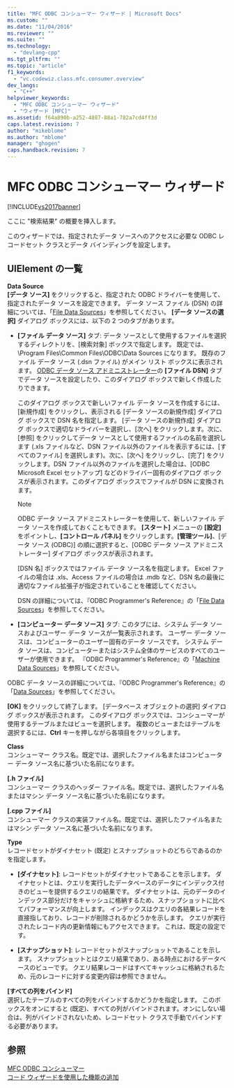 ```yaml
---
title: "MFC ODBC コンシューマー ウィザード | Microsoft Docs"
ms.custom: ""
ms.date: "11/04/2016"
ms.reviewer: ""
ms.suite: ""
ms.technology: 
  - "devlang-cpp"
ms.tgt_pltfrm: ""
ms.topic: "article"
f1_keywords: 
  - "vc.codewiz.class.mfc.consumer.overview"
dev_langs: 
  - "C++"
helpviewer_keywords: 
  - "MFC ODBC コンシューマー ウィザード"
  - "ウィザード [MFC]"
ms.assetid: f64a890b-a252-4887-88a1-782a7cd4ff3d
caps.latest.revision: 7
author: "mikeblome"
ms.author: "mblome"
manager: "ghogen"
caps.handback.revision: 7
---
```

# MFC ODBC コンシューマー ウィザード
[!INCLUDE[vs2017banner](../../assembler/inline/includes/vs2017banner.md)]

ここに "検索結果" の概要を挿入します。  
  
 このウィザードでは、指定されたデータ ソースへのアクセスに必要な ODBC レコードセット クラスとデータ バインディングを設定します。  
  
## UIElement の一覧  
 **Data Source**  
 **\[データ ソース\]** をクリックすると、指定された ODBC ドライバーを使用して、指定されたデータ ソースを設定できます。  データ ソース ファイル \(DSN\) の詳細については、「[File Data Sources](https://msdn.microsoft.com/en-us/library/ms715401.aspx)」を参照してください。  **\[データ ソースの選択\]** ダイアログ ボックスには、以下の 2 つのタブがあります。  
  
-   **\[ファイル データ ソース\]** タブ: データ ソースとして使用するファイルを選択するディレクトリを、\[検索対象\] ボックスで指定します。  既定では、\\Program Files\\Common Files\\ODBC\\Data Sources になります。  既存のファイル データ ソース \(.dsn ファイル\) がメイン リスト ボックスに表示されます。  [ODBC データ ソース アドミニストレーター](https://msdn.microsoft.com/en-us/library/ms714024.aspx)の **\[ファイル DSN\]** タブでデータ ソースを設定したり、このダイアログ ボックスで新しく作成したりできます。  
  
     このダイアログ ボックスで新しいファイル データ ソースを作成するには、\[新規作成\] をクリックし、表示される \[データ ソースの新規作成\] ダイアログ ボックスで DSN 名を指定します。  \[データ ソースの新規作成\] ダイアログ ボックスで適切なドライバーを選択し、\[次へ\] をクリックします。次に、\[参照\] をクリックしてデータ ソースとして使用するファイルの名前を選択します \(.xls ファイルなど、DSN ファイル以外のファイルを表示するには、\[すべてのファイル\] を選択します\)。次に、\[次へ\] をクリックし、\[完了\] をクリックします。DSN ファイル以外のファイルを選択した場合は、\[ODBC Microsoft Excel セットアップ\] などのドライバー固有のダイアログ ボックスが表示されます。このダイアログ ボックスでファイルが DSN に変換されます。  
  
    > [!NOTE]
    >  ODBC データ ソース アドミニストレーターを使用して、新しいファイル データ ソースを作成しておくこともできます。  **\[スタート\]** メニューの **\[設定\]** をポイントし、**\[コントロール パネル\]** をクリックします。**\[管理ツール\]**、\[データ ソース \(ODBC\)\] の順に選択すると、\[ODBC データ ソース アドミニストレーター\] ダイアログ ボックスが表示されます。  
  
     \[DSN 名\] ボックスではファイル データ ソース名を指定します。  Excel ファイルの場合は .xls、Access ファイルの場合は .mdb など、DSN 名の最後に適切なファイル拡張子が指定されていることを確認してください。  
  
     DSN の詳細については、『ODBC Programmer's Reference』の「[File Data Sources](https://msdn.microsoft.com/en-us/library/ms715401.aspx)」を参照してください。  
  
-   **\[コンピューター データ ソース\]** タブ: このタブには、システム データ ソースおよびユーザー データ ソースが一覧表示されます。  ユーザー データ ソースは、コンピューターのユーザー固有のデータ ソースです。  システム データ ソースは、コンピューターまたはシステム全体のサービスのすべてのユーザーが使用できます。  『ODBC Programmer's Reference』の「[Machine Data Sources](https://msdn.microsoft.com/en-us/library/ms710952.aspx)」を参照してください。  
  
 ODBC データ ソースの詳細については、『ODBC Programmer's Reference』の「[Data Sources](https://msdn.microsoft.com/en-us/library/ms711688.aspx)」を参照してください。  
  
 **\[OK\]** をクリックして終了します。  \[データベース オブジェクトの選択\] ダイアログ ボックスが表示されます。  このダイアログ ボックスでは、コンシューマーが使用するテーブルまたはビューを選択します。  複数のビューまたはテーブルを選択するには、**Ctrl** キーを押しながら各項目をクリックします。  
  
 **Class**  
 コンシューマー クラス名。既定では、選択したファイル名またはコンピューター データ ソース名に基づいた名前になります。  
  
 **\[.h ファイル\]**  
 コンシューマー クラスのヘッダー ファイル名。既定では、選択したファイル名またはマシン データ ソース名に基づいた名前になります。  
  
 **\[.cpp ファイル\]**  
 コンシューマー クラスの実装ファイル名。既定では、選択したファイル名またはマシン データ ソース名に基づいた名前になります。  
  
 **Type**  
 レコードセットがダイナセット \(既定\) とスナップショットのどちらであるのかを指定します。  
  
-   **\[ダイナセット\]**: レコードセットがダイナセットであることを示します。  ダイナセットとは、クエリを実行したデータベースのデータにインデックス付きのビューを提供するクエリの結果です。  ダイナセットは、元のデータのインデックス部分だけをキャッシュに格納するため、スナップショットに比べてパフォーマンスが向上します。  インデックスはクエリの各結果レコードを直接指しており、レコードが削除されるかどうかを示します。  クエリが実行されたレコード内の更新情報にもアクセスできます。  これは、既定の設定です。  
  
-   **\[スナップショット\]**: レコードセットがスナップショットであることを示します。  スナップショットとはクエリ結果であり、ある時点におけるデータベースのビューです。  クエリ結果レコードはすべてキャッシュに格納されるため、元のレコードに対する変更内容は参照できません。  
  
 **\[すべての列をバインド\]**  
 選択したテーブルのすべての列をバインドするかどうかを指定します。  このボックスをオンにすると \(既定\)、すべての列がバインドされます。オンにしない場合は、列がバインドされないため、レコードセット クラスで手動でバインドする必要があります。  
  
## 参照  
 [MFC ODBC コンシューマー](../../mfc/reference/adding-an-mfc-odbc-consumer.md)   
 [コード ウィザードを使用した機能の追加](../../ide/adding-functionality-with-code-wizards-cpp.md)